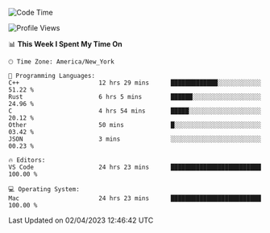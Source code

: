 <!--START_SECTION:waka-->
![Code Time](http://img.shields.io/badge/Code%20Time-281%20hrs%2016%20mins-blue)

![Profile Views](http://img.shields.io/badge/Profile%20Views-27-blue)

📊 **This Week I Spent My Time On** 

```text
🕑︎ Time Zone: America/New_York

💬 Programming Languages: 
C++                      12 hrs 29 mins      █████████████░░░░░░░░░░░░   51.22 % 
Rust                     6 hrs 5 mins        ██████░░░░░░░░░░░░░░░░░░░   24.96 % 
C                        4 hrs 54 mins       █████░░░░░░░░░░░░░░░░░░░░   20.12 % 
Other                    50 mins             █░░░░░░░░░░░░░░░░░░░░░░░░   03.42 % 
JSON                     3 mins              ░░░░░░░░░░░░░░░░░░░░░░░░░   00.23 % 

🔥 Editors: 
VS Code                  24 hrs 23 mins      █████████████████████████   100.00 % 

💻 Operating System: 
Mac                      24 hrs 23 mins      █████████████████████████   100.00 % 
```


 Last Updated on 02/04/2023 12:46:42 UTC
<!--END_SECTION:waka-->

